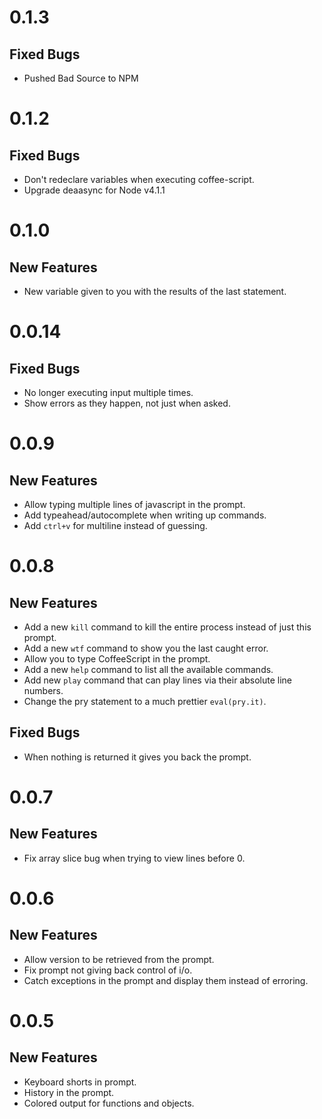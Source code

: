 # 0.1.3

## Fixed Bugs
* Pushed Bad Source to NPM

# 0.1.2

## Fixed Bugs
* Don't redeclare variables when executing coffee-script.
* Upgrade deaasync for Node v4.1.1

# 0.1.0

## New Features
* New variable given to you with the results of the last statement.

# 0.0.14

## Fixed Bugs

* No longer executing input multiple times.
* Show errors as they happen, not just when asked.

# 0.0.9

## New Features

* Allow typing multiple lines of javascript in the prompt.
* Add typeahead/autocomplete when writing up commands.
* Add `ctrl+v` for multiline instead of guessing.

# 0.0.8

## New Features

* Add a new `kill` command to kill the entire process instead of just this prompt.
* Add a new `wtf` command to show you the last caught error.
* Allow you to type CoffeeScript in the prompt.
* Add a new `help` command to list all the available commands.
* Add new `play` command that can play lines via their absolute line numbers.
* Change the pry statement to a much prettier `eval(pry.it)`.

## Fixed Bugs

* When nothing is returned it gives you back the prompt.

# 0.0.7

## New Features

* Fix array slice bug when trying to view lines before 0.

# 0.0.6

## New Features

* Allow version to be retrieved from the prompt.
* Fix prompt not giving back control of i/o.
* Catch exceptions in the prompt and display them instead of erroring.

# 0.0.5

## New Features

* Keyboard shorts in prompt.
* History in the prompt.
* Colored output for functions and objects.
